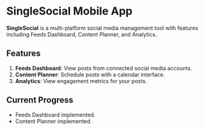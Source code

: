 ﻿# SingleSocial Mobile App

**SingleSocial** is a multi-platform social media management tool with features including Feeds Dashboard, Content Planner, and Analytics.

## Features
1. **Feeds Dashboard**: View posts from connected social media accounts.
2. **Content Planner**: Schedule posts with a calendar interface.
3. **Analytics**: View engagement metrics for your posts.

## Current Progress
- Feeds Dashboard implemented.
- Content Planner implemented.
